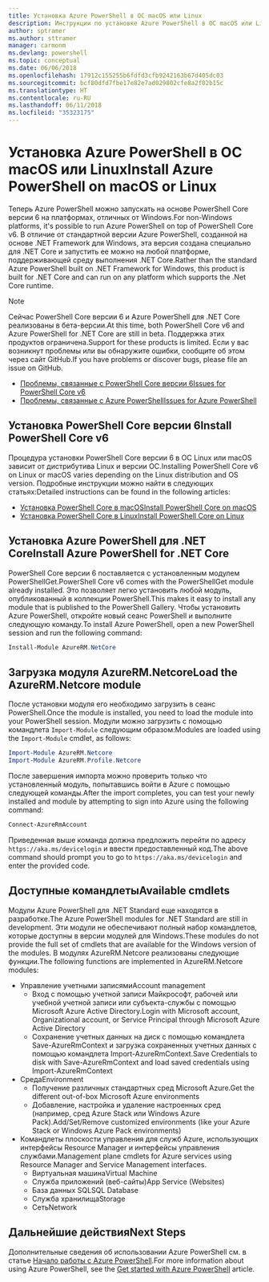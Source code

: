 ```yaml
---
title: Установка Azure PowerShell в ОС macOS или Linux
description: Инструкции по установке Azure PowerShell в ОС macOS или Linux.
author: sptramer
ms.author: sttramer
manager: carmonm
ms.devlang: powershell
ms.topic: conceptual
ms.date: 06/06/2018
ms.openlocfilehash: 17912c155255b6fdfd3cfb9242163b67d405dc03
ms.sourcegitcommit: bcf80dfd7fbe17e82e7ad029802cfe8a2f02b15c
ms.translationtype: HT
ms.contentlocale: ru-RU
ms.lasthandoff: 06/11/2018
ms.locfileid: "35323175"
---
```

# <a name="install-azure-powershell-on-macos-or-linux"></a><span data-ttu-id="9c8e8-103">Установка Azure PowerShell в ОС macOS или Linux</span><span class="sxs-lookup"><span data-stu-id="9c8e8-103">Install Azure PowerShell on macOS or Linux</span></span>

<span data-ttu-id="9c8e8-104">Теперь Azure PowerShell можно запускать на основе PowerShell Core версии 6 на платформах, отличных от Windows.</span><span class="sxs-lookup"><span data-stu-id="9c8e8-104">For non-Windows platforms, it's possible to run Azure PowerShell on top of PowerShell Core v6.</span></span> <span data-ttu-id="9c8e8-105">В отличие от стандартной версии Azure PowerShell, созданной на основе .NET Framework для Windows, эта версия создана специально для .NET Core и запустить ее можно на любой платформе, поддерживающей среду выполнения .NET Core.</span><span class="sxs-lookup"><span data-stu-id="9c8e8-105">Rather than the standard Azure PowerShell built on .NET Framework for Windows, this product is built for .NET Core and can run on any platform which supports the .Net Core runtime.</span></span>

> [!NOTE]
> <span data-ttu-id="9c8e8-106">Сейчас PowerShell Core версии 6 и Azure PowerShell для .NET Core реализованы в бета-версии.</span><span class="sxs-lookup"><span data-stu-id="9c8e8-106">At this time, both PowerShell Core v6 and Azure PowerShell for .NET Core are still in beta.</span></span>
> <span data-ttu-id="9c8e8-107">Поддержка этих продуктов ограничена.</span><span class="sxs-lookup"><span data-stu-id="9c8e8-107">Support for these products is limited.</span></span> <span data-ttu-id="9c8e8-108">Если у вас возникнут проблемы или вы обнаружите ошибки, сообщите об этом через сайт GitHub.</span><span class="sxs-lookup"><span data-stu-id="9c8e8-108">If you have problems or discover bugs, please file an issue on GitHub.</span></span>
>
> * [<span data-ttu-id="9c8e8-109">Проблемы, связанные с PowerShell Core версии 6</span><span class="sxs-lookup"><span data-stu-id="9c8e8-109">Issues for PowerShell Core v6</span></span>](https://github.com/PowerShell/PowerShell/issues)
> * [<span data-ttu-id="9c8e8-110">Проблемы, связанные с Azure PowerShell</span><span class="sxs-lookup"><span data-stu-id="9c8e8-110">Issues for Azure PowerShell</span></span>](https://github.com/azure/azure-docs-powershell/issues)

## <a name="install-powershell-core-v6"></a><span data-ttu-id="9c8e8-111">Установка PowerShell Core версии 6</span><span class="sxs-lookup"><span data-stu-id="9c8e8-111">Install PowerShell Core v6</span></span>

<span data-ttu-id="9c8e8-112">Процедура установки PowerShell Core версии 6 в ОС Linux или macOS зависит от дистрибутива Linux и версии ОС.</span><span class="sxs-lookup"><span data-stu-id="9c8e8-112">Installing PowerShell Core v6 on Linux or macOS varies depending on the Linux distribution and OS version.</span></span>
<span data-ttu-id="9c8e8-113">Подробные инструкции можно найти в следующих статьях:</span><span class="sxs-lookup"><span data-stu-id="9c8e8-113">Detailed instructions can be found in the following articles:</span></span>

- [<span data-ttu-id="9c8e8-114">Установка PowerShell Core в macOS</span><span class="sxs-lookup"><span data-stu-id="9c8e8-114">Install PowerShell Core on macOS</span></span>](/powershell/scripting/setup/installing-powershell-core-on-macos)
- [<span data-ttu-id="9c8e8-115">Установка PowerShell Core в Linux</span><span class="sxs-lookup"><span data-stu-id="9c8e8-115">Install PowerShell Core on Linux</span></span>](/powershell/scripting/setup/installing-powershell-core-on-linux)

## <a name="install-azure-powershell-for-net-core"></a><span data-ttu-id="9c8e8-116">Установка Azure PowerShell для .NET Core</span><span class="sxs-lookup"><span data-stu-id="9c8e8-116">Install Azure PowerShell for .NET Core</span></span>

<span data-ttu-id="9c8e8-117">PowerShell Core версии 6 поставляется с установленным модулем PowerShellGet.</span><span class="sxs-lookup"><span data-stu-id="9c8e8-117">PowerShell Core v6 comes with the PowerShellGet module already installed.</span></span> <span data-ttu-id="9c8e8-118">Это позволяет легко установить любой модуль, опубликованный в коллекции PowerShell.</span><span class="sxs-lookup"><span data-stu-id="9c8e8-118">This makes it easy to install any module that is published to the PowerShell Gallery.</span></span> <span data-ttu-id="9c8e8-119">Чтобы установить Azure PowerShell, откройте новый сеанс PowerShell и выполните следующую команду.</span><span class="sxs-lookup"><span data-stu-id="9c8e8-119">To install Azure PowerShell, open a new PowerShell session and run the following command:</span></span>

```powershell
Install-Module AzureRM.NetCore
```

## <a name="load-the-azurermnetcore-module"></a><span data-ttu-id="9c8e8-120">Загрузка модуля AzureRM.Netcore</span><span class="sxs-lookup"><span data-stu-id="9c8e8-120">Load the AzureRM.Netcore module</span></span>

<span data-ttu-id="9c8e8-121">После установки модуля его необходимо загрузить в сеанс PowerShell.</span><span class="sxs-lookup"><span data-stu-id="9c8e8-121">Once the module is installed, you need to load the module into your PowerShell session.</span></span> <span data-ttu-id="9c8e8-122">Модули можно загрузить с помощью командлета `Import-Module` следующим образом:</span><span class="sxs-lookup"><span data-stu-id="9c8e8-122">Modules are loaded using the `Import-Module` cmdlet, as follows:</span></span>

```powershell
Import-Module AzureRM.Netcore
Import-Module AzureRM.Profile.Netcore
```

<span data-ttu-id="9c8e8-123">После завершения импорта можно проверить только что установленный модуль, попытавшись войти в Azure с помощью следующей команды.</span><span class="sxs-lookup"><span data-stu-id="9c8e8-123">After the import completes, you can test your newly installed and module by attempting to sign into Azure using the following command:</span></span>

```powershell
Connect-AzureRmAccount
```

<span data-ttu-id="9c8e8-124">Приведенная выше команда должна предложить перейти по адресу `https://aka.ms/devicelogin` и ввести предоставленный код.</span><span class="sxs-lookup"><span data-stu-id="9c8e8-124">The above command should prompt you to go to `https://aka.ms/devicelogin` and enter the provided code.</span></span>

## <a name="available-cmdlets"></a><span data-ttu-id="9c8e8-125">Доступные командлеты</span><span class="sxs-lookup"><span data-stu-id="9c8e8-125">Available cmdlets</span></span>

<span data-ttu-id="9c8e8-126">Модули Azure PowerShell для .NET Standard еще находятся в разработке.</span><span class="sxs-lookup"><span data-stu-id="9c8e8-126">The Azure PowerShell modules for .NET Standard are still in development.</span></span> <span data-ttu-id="9c8e8-127">Эти модули не обеспечивают полный набор командлетов, которые доступны в версии модулей для Windows.</span><span class="sxs-lookup"><span data-stu-id="9c8e8-127">These modules do not provide the full set of cmdlets that are available for the Windows version of the modules.</span></span> <span data-ttu-id="9c8e8-128">В модулях AzureRM.Netcore реализованы следующие функции.</span><span class="sxs-lookup"><span data-stu-id="9c8e8-128">The following functions are implemented in AzureRM.Netcore modules:</span></span>

* <span data-ttu-id="9c8e8-129">Управление учетными записями</span><span class="sxs-lookup"><span data-stu-id="9c8e8-129">Account management</span></span>
  - <span data-ttu-id="9c8e8-130">Вход с помощью учетной записи Майкрософт, рабочей или учебной учетной записи или субъекта-службы с помощью Microsoft Azure Active Directory.</span><span class="sxs-lookup"><span data-stu-id="9c8e8-130">Login with Microsoft account, Organizational account, or Service Principal through Microsoft Azure Active Directory</span></span>
  - <span data-ttu-id="9c8e8-131">Сохранение учетных данных на диск с помощью командлета Save-AzureRmContext и загрузка сохраненных учетных данных с помощью командлета Import-AzureRmContext.</span><span class="sxs-lookup"><span data-stu-id="9c8e8-131">Save Credentials to disk with Save-AzureRmContext and load saved credentials using Import-AzureRmContext</span></span>
* <span data-ttu-id="9c8e8-132">Среда</span><span class="sxs-lookup"><span data-stu-id="9c8e8-132">Environment</span></span>
  - <span data-ttu-id="9c8e8-133">Получение различных стандартных сред Microsoft Azure.</span><span class="sxs-lookup"><span data-stu-id="9c8e8-133">Get the different out-of-box Microsoft Azure environments</span></span>
  - <span data-ttu-id="9c8e8-134">Добавление, настройка и удаление настроенных сред (например, сред Azure Stack или Windows Azure Pack).</span><span class="sxs-lookup"><span data-stu-id="9c8e8-134">Add/Set/Remove customized environments (like your Azure Stack or Windows Azure Pack environments)</span></span>
* <span data-ttu-id="9c8e8-135">Командлеты плоскости управления для служб Azure, использующих интерфейсы Resource Manager и интерфейсы управления службами.</span><span class="sxs-lookup"><span data-stu-id="9c8e8-135">Management plane cmdlets for Azure services using Resource Manager and Service Management interfaces.</span></span>
  - <span data-ttu-id="9c8e8-136">Виртуальная машина</span><span class="sxs-lookup"><span data-stu-id="9c8e8-136">Virtual Machine</span></span>
  - <span data-ttu-id="9c8e8-137">Служба приложений (веб-сайты)</span><span class="sxs-lookup"><span data-stu-id="9c8e8-137">App Service (Websites)</span></span>
  - <span data-ttu-id="9c8e8-138">База данных SQL</span><span class="sxs-lookup"><span data-stu-id="9c8e8-138">SQL Database</span></span>
  - <span data-ttu-id="9c8e8-139">Служба хранилища</span><span class="sxs-lookup"><span data-stu-id="9c8e8-139">Storage</span></span>
  - <span data-ttu-id="9c8e8-140">Сеть</span><span class="sxs-lookup"><span data-stu-id="9c8e8-140">Network</span></span>

## <a name="next-steps"></a><span data-ttu-id="9c8e8-141">Дальнейшие действия</span><span class="sxs-lookup"><span data-stu-id="9c8e8-141">Next Steps</span></span>

<span data-ttu-id="9c8e8-142">Дополнительные сведения об использовании Azure PowerShell см. в статье [Начало работы с Azure PowerShell](get-started-azureps.md).</span><span class="sxs-lookup"><span data-stu-id="9c8e8-142">For more information about using Azure PowerShell, see the [Get started with Azure PowerShell](get-started-azureps.md) article.</span></span>
